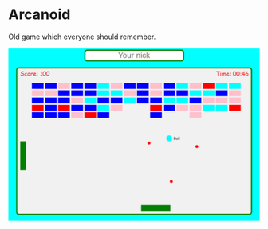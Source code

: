 # Arcanoid
Old game which everyone should remember.

<img src="https://github.com/klima7/Arcanoid/blob/images/images/screen.png" width="700" />
